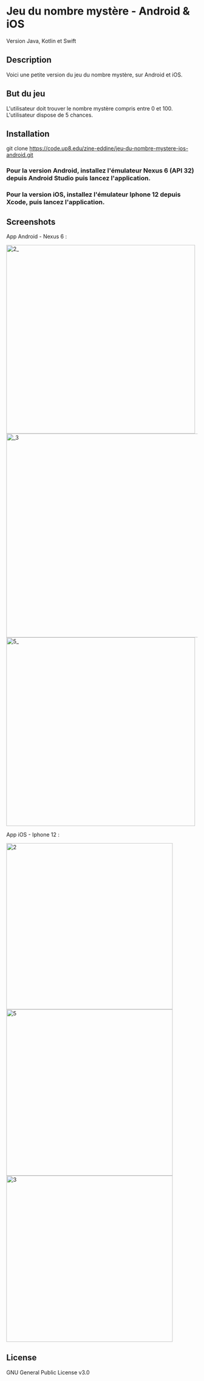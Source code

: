 
# Jeu du nombre mystère - Android & iOS
Version Java, Kotlin et Swift



## Description
Voici une petite version du jeu du nombre mystère, sur Android et iOS.


## But du jeu
L'utilisateur doit trouver le nombre mystère compris entre 0 et 100.
L'utilisateur dispose de 5 chances.


## Installation

git clone https://code.up8.edu/zine-eddine/jeu-du-nombre-mystere-ios-android.git

### Pour la version Android, installez l'émulateur Nexus 6 (API 32) depuis Android Studio puis lancez l'application.
### Pour la version iOS, installez l'émulateur Iphone 12 depuis Xcode, puis lancez l'application.


## Screenshots
App Android - Nexus 6 :

<img width="497" alt="2_" src="https://user-images.githubusercontent.com/92603736/202576527-ab012e7a-ea7d-414c-b29e-cd4f97eddde1.png">
<img width="537" alt="_3" src="https://user-images.githubusercontent.com/92603736/202576555-fe6a7923-74df-43bb-b5d7-bff63715b36e.png">
<img width="497" alt="5_" src="https://user-images.githubusercontent.com/92603736/202576613-585e6048-7389-4307-a94e-62ede7ee78cc.png">

App iOS - Iphone 12 :

<img width="438" alt="2" src="https://user-images.githubusercontent.com/92603736/202576671-a753f823-ed15-4695-b68f-1451048b00b1.png">
<img width="438" alt="5" src="https://user-images.githubusercontent.com/92603736/202576693-fa0fcf07-4cf4-41d5-a8c7-2f5e8b9c1091.png">
<img width="438" alt="3" src="https://user-images.githubusercontent.com/92603736/202576707-755195fc-3f53-4e02-b590-54f5a4e2dc50.png">



## License
GNU General Public License v3.0
